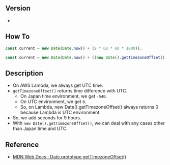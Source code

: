 ## Version
- 

## How To
```js
const current = new Date(Date.now() + (9 * 60 * 60 * 1000));
```
```js
const current = new Date(Date.now() + ((new Date().getTimezoneOffset() + (9 * 60)) * 60 * 1000));
```

## Description
- On AWS Lambda, we always get UTC time.
- `getTimezoneOffset()` returns time difference with UTC.
    - On Japan time environment, we get `-540`.
    - On UTC environment, we get `0`.
    - So, on Lambda, new Date().getTimezoneOffset() always returns 0 because Lambda is UTC environment.
- So, we add seconds for 9 hours.
- With `new Date().getTimezoneOffset()`, we can deal with any cases other than Japan time and UTC.

## Reference
- [MDN Web Docs : Date.prototype.getTimezoneOffset()](https://developer.mozilla.org/en-US/docs/Web/JavaScript/Reference/Global_Objects/Date/getTimezoneOffset)
